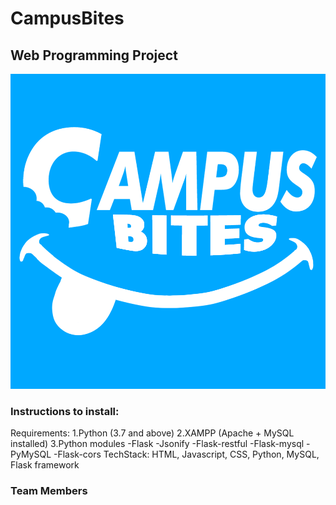 # CampusBites
## Web Programming Project

![Atl text](frontend/images/campusbites.png)

### Instructions to install:
Requirements:
    1.Python (3.7 and above)
    2.XAMPP (Apache + MySQL installed)
    3.Python modules
        -Flask
        -Jsonify
        -Flask-restful
        -Flask-mysql
        -PyMySQL
        -Flask-cors
TechStack:
    HTML, Javascript, CSS, Python, MySQL, Flask framework


### Team Members
